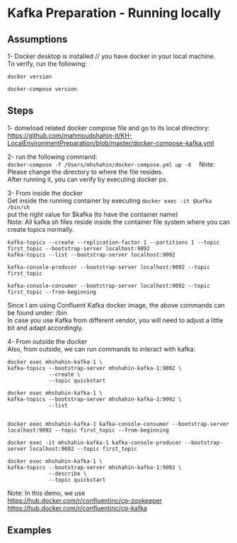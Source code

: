 # Kafka Preparation - Running locally




## Assumptions 
1- Docker desktop is installed // you have docker in your local machine.  
To verify, run the following:  
```
docker version  

docker-compose version   
```




## Steps
1- donwload related docker compose file and go to its local directory:  
https://github.com/mahmoudshahin-it/KH-LocalEnvironmentPreparation/blob/master/docker-compose-kafka.yml  

2- run the following command:  
```docker-compose -f /Users/mhshahin/docker-compose.yml up -d  ```
Note: Please change the directory to where the file resides.  
After running it, you can verify by executing docker ps.  

3- From inside the docker  
Get inside the running container by executing ```docker exec -it $kafka /bin/sh  ```  
put the right value for $kafka (to have the container name)  
Note: All kafka sh files reside inside the container file system where you can create topics normally.  

```kafka-topics --create --replication-factor 1 --partitions 1 --topic first_topic --bootstrap-server localhost:9092  ```  
```kafka-topics --list --bootstrap-server localhost:9092  ```  

``` kafka-console-producer --bootstrap-server localhost:9092 --topic first_topic ```

``` kafka-console-consumer --bootstrap-server localhost:9092 --topic first_topic --from-beginning ```

Since I am using Confluent Kafka docker image, the above commands can be found under: /bin  
In case you use Kafka from different vendor, you will need to adjust a little bit and adapt accordingly.

4- From outside the docker  
Also, from outside, we can run commands to interact with kafka:  

```
docker exec mhshahin-kafka-1 \
kafka-topics --bootstrap-server mhshahin-kafka-1:9092 \
             --create \
             --topic quickstart  
```             
             
```
docker exec mhshahin-kafka-1 \
kafka-topics --bootstrap-server mhshahin-kafka-1:9092 \
             --list  
             
 ```
 
 ```
 docker exec mhshahin-kafka-1 kafka-console-consumer --bootstrap-server localhost:9092 --topic first_topic --from-beginning
 
 ```
 
 ```
 docker exec -it mhshahin-kafka-1 kafka-console-producer --bootstrap-server localhost:9092 --topic first_topic

 ```
 
```
docker exec mhshahin-kafka-1 \
kafka-topics --bootstrap-server mhshahin-kafka-1:9092 \
             --describe \
             --topic quickstart

```
  
  Note: In this demo, we use   
  https://hub.docker.com/r/confluentinc/cp-zookeeper  
  https://hub.docker.com/r/confluentinc/cp-kafka  
  
## Examples 
